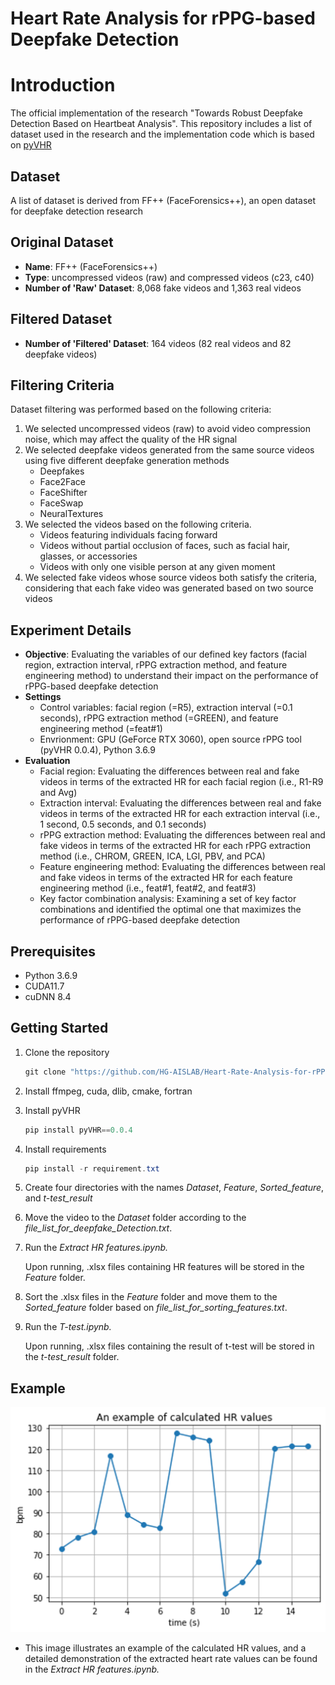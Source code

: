 # Heart Rate Analysis for rPPG-based Deepfake Detection

# Introduction

The official implementation of the research "Towards Robust Deepfake Detection Based on Heartbeat Analysis". This repository includes a list of dataset used in the research and the implementation code which is based on [pyVHR](https://github.com/phuselab/pyVHR)

## Dataset

A list of dataset is derived from FF++ (FaceForensics++), an open dataset for deepfake detection research

## Original Dataset

- **Name**: FF++ (FaceForensics++)
- **Type**: uncompressed videos (raw) and compressed videos (c23, c40)
- **Number of 'Raw' Dataset**: 8,068 fake videos and 1,363 real videos

## Filtered Dataset

- **Number of 'Filtered' Dataset**: 164 videos (82 real videos and 82 deepfake videos)

## Filtering Criteria

Dataset filtering was performed based on the following criteria:

1. We selected uncompressed videos (raw) to avoid video compression noise, which may affect the quality of the HR signal
2. We selected deepfake videos generated from the same source videos using five different deepfake generation methods
    - Deepfakes
    - Face2Face
    - FaceShifter
    - FaceSwap
    - NeuralTextures
3. We selected the videos based on the following criteria.
    - Videos featuring individuals facing forward
    - Videos without partial occlusion of faces, such as facial hair, glasses, or accessories
    - Videos with only one visible person at any given moment
4. We selected fake videos whose source videos both satisfy the criteria, considering that each fake video was generated based on two source videos

## Experiment Details

- **Objective**: Evaluating the variables of our defined key factors (facial region, extraction interval, rPPG extraction method, and feature engineering method) to understand their impact on the performance of rPPG-based deepfake detection
- **Settings**
    - Control variables: facial region (=R5), extraction interval (=0.1 seconds), rPPG extraction method (=GREEN), and feature engineering method (=feat#1)
    - Envrionment: GPU (GeForce RTX 3060), open source rPPG tool (pyVHR 0.0.4), Python 3.6.9
- **Evaluation**
    - Facial region: Evaluating the differences between real and fake videos in terms of the extracted HR for each facial region (i.e., R1-R9 and Avg)
    - Extraction interval: Evaluating the differences between real and fake videos in terms of the extracted HR for each extraction interval (i.e., 1 second, 0.5 seconds, and 0.1 seconds)
    - rPPG extraction method: Evaluating the differences between real and fake videos in terms of the extracted HR for each rPPG extraction method (i.e., CHROM, GREEN, ICA, LGI, PBV, and PCA)
    - Feature engineering method: Evaluating the differences between real and fake videos in terms of the extracted HR for each feature engineering method (i.e., feat#1, feat#2, and feat#3)
    - Key factor combination analysis: Examining a set of key factor combinations and identified the optimal one that maximizes the performance of rPPG-based deepfake detection

## Prerequisites

- Python 3.6.9
- CUDA11.7
- cuDNN 8.4

## Getting Started

1. Clone the repository
    
    ```powershell
    git clone "https://github.com/HG-AISLAB/Heart-Rate-Analysis-for-rPPG-based-Deepfake-Detection.git"
    ```
    
2. Install ffmpeg, cuda, dlib, cmake, fortran
3. Install pyVHR
    
    ```powershell
    pip install pyVHR==0.0.4
    ```
    
4. Install requirements
    
    ```powershell
    pip install -r requirement.txt
    ```
5. Create four directories with the names *Dataset*, *Feature*, *Sorted_feature*, and *t-test_result*
6. Move the video to the *Dataset* folder according to the *file_list_for_deepfake_Detection.txt*.
7. Run the *Extract HR features.ipynb.*
    
    Upon running, .xlsx files containing HR features will be stored in the *Feature* folder.
    
8. Sort the .xlsx files in the *Feature* folder and move them to the *Sorted_feature* folder based on *file_list_for_sorting_features.txt*.
8. Run the *T-test.ipynb.*
    
    Upon running, .xlsx files containing the result of t-test will be stored in the *t-test_result* folder.

## Example
<img src="img/bpm2.png"/>

- This image illustrates an example of the calculated HR values, and a detailed demonstration of the extracted heart rate values can be found in the *Extract HR features.ipynb.*





